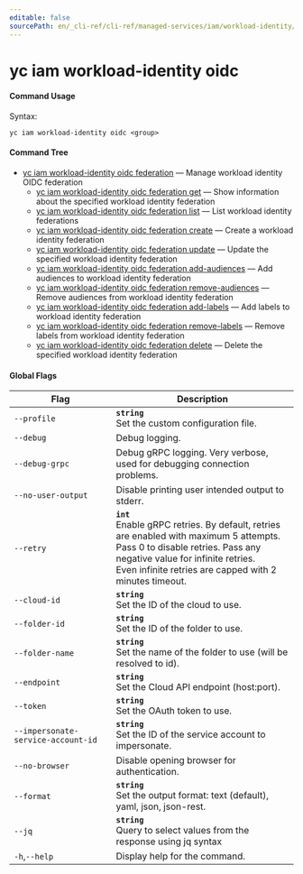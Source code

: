 ```yaml
---
editable: false
sourcePath: en/_cli-ref/cli-ref/managed-services/iam/workload-identity/oidc/index.md
---
```


# yc iam workload-identity oidc



#### Command Usage

Syntax: 

`yc iam workload-identity oidc <group>`

#### Command Tree

- [yc iam workload-identity oidc federation](federation/index.md) — Manage workload identity OIDC federation
	- [yc iam workload-identity oidc federation get](federation/get.md) — Show information about the specified workload identity federation
	- [yc iam workload-identity oidc federation list](federation/list.md) — List workload identity federations
	- [yc iam workload-identity oidc federation create](federation/create.md) — Create a workload identity federation
	- [yc iam workload-identity oidc federation update](federation/update.md) — Update the specified workload identity federation
	- [yc iam workload-identity oidc federation add-audiences](federation/add-audiences.md) — Add audiences to workload identity federation
	- [yc iam workload-identity oidc federation remove-audiences](federation/remove-audiences.md) — Remove audiences from workload identity federation
	- [yc iam workload-identity oidc federation add-labels](federation/add-labels.md) — Add labels to workload identity federation
	- [yc iam workload-identity oidc federation remove-labels](federation/remove-labels.md) — Remove labels from workload identity federation
	- [yc iam workload-identity oidc federation delete](federation/delete.md) — Delete the specified workload identity federation

#### Global Flags

| Flag | Description |
|----|----|
|`--profile`|<b>`string`</b><br/>Set the custom configuration file.|
|`--debug`|Debug logging.|
|`--debug-grpc`|Debug gRPC logging. Very verbose, used for debugging connection problems.|
|`--no-user-output`|Disable printing user intended output to stderr.|
|`--retry`|<b>`int`</b><br/>Enable gRPC retries. By default, retries are enabled with maximum 5 attempts.<br/>Pass 0 to disable retries. Pass any negative value for infinite retries.<br/>Even infinite retries are capped with 2 minutes timeout.|
|`--cloud-id`|<b>`string`</b><br/>Set the ID of the cloud to use.|
|`--folder-id`|<b>`string`</b><br/>Set the ID of the folder to use.|
|`--folder-name`|<b>`string`</b><br/>Set the name of the folder to use (will be resolved to id).|
|`--endpoint`|<b>`string`</b><br/>Set the Cloud API endpoint (host:port).|
|`--token`|<b>`string`</b><br/>Set the OAuth token to use.|
|`--impersonate-service-account-id`|<b>`string`</b><br/>Set the ID of the service account to impersonate.|
|`--no-browser`|Disable opening browser for authentication.|
|`--format`|<b>`string`</b><br/>Set the output format: text (default), yaml, json, json-rest.|
|`--jq`|<b>`string`</b><br/>Query to select values from the response using jq syntax|
|`-h`,`--help`|Display help for the command.|
